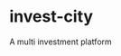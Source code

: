 # invest-city
A multi investment platform

<!-- After completing this tutorial project, convert it to a different app for investment. It will have various sections like agriculture, medicine, real estate, forex, consultation, tech  -->
<!-- the banner should have a sliding image instead, with diff pictures representing the various investment department -->
<!-- For the menu, add "services" and make sub menus of it with the different services -->
